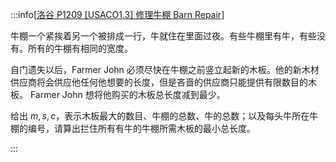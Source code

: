 :::info[[洛谷 P1209 [USACO1.3] 修理牛棚 Barn Repair](https://www.luogu.com.cn/problem/P1209)]

牛棚一个紧挨着另一个被排成一行，牛就住在里面过夜。有些牛棚里有牛，有些没有。所有的牛棚有相同的宽度。   

自门遗失以后，Farmer John 必须尽快在牛棚之前竖立起新的木板。他的新木材供应商将会供应他任何他想要的长度，但是吝啬的供应商只能提供有限数目的木板。 Farmer John 想将他购买的木板总长度减到最少。

给出 $m,s,c$，表示木板最大的数目、牛棚的总数、牛的总数；以及每头牛所在牛棚的编号，请算出拦住所有有牛的牛棚所需木板的最小总长度。

:::
